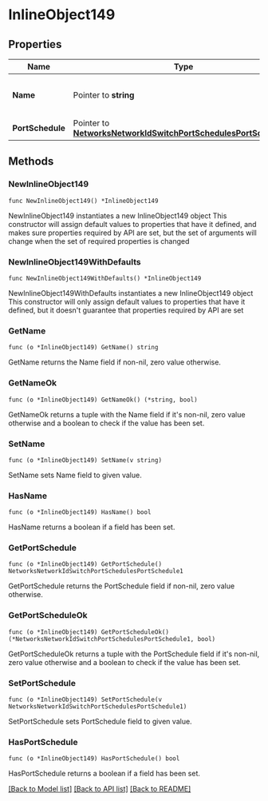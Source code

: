 # InlineObject149

## Properties

Name | Type | Description | Notes
------------ | ------------- | ------------- | -------------
**Name** | Pointer to **string** | The name for your port schedule. | [optional] 
**PortSchedule** | Pointer to [**NetworksNetworkIdSwitchPortSchedulesPortSchedule1**](NetworksNetworkIdSwitchPortSchedulesPortSchedule1.md) |  | [optional] 

## Methods

### NewInlineObject149

`func NewInlineObject149() *InlineObject149`

NewInlineObject149 instantiates a new InlineObject149 object
This constructor will assign default values to properties that have it defined,
and makes sure properties required by API are set, but the set of arguments
will change when the set of required properties is changed

### NewInlineObject149WithDefaults

`func NewInlineObject149WithDefaults() *InlineObject149`

NewInlineObject149WithDefaults instantiates a new InlineObject149 object
This constructor will only assign default values to properties that have it defined,
but it doesn't guarantee that properties required by API are set

### GetName

`func (o *InlineObject149) GetName() string`

GetName returns the Name field if non-nil, zero value otherwise.

### GetNameOk

`func (o *InlineObject149) GetNameOk() (*string, bool)`

GetNameOk returns a tuple with the Name field if it's non-nil, zero value otherwise
and a boolean to check if the value has been set.

### SetName

`func (o *InlineObject149) SetName(v string)`

SetName sets Name field to given value.

### HasName

`func (o *InlineObject149) HasName() bool`

HasName returns a boolean if a field has been set.

### GetPortSchedule

`func (o *InlineObject149) GetPortSchedule() NetworksNetworkIdSwitchPortSchedulesPortSchedule1`

GetPortSchedule returns the PortSchedule field if non-nil, zero value otherwise.

### GetPortScheduleOk

`func (o *InlineObject149) GetPortScheduleOk() (*NetworksNetworkIdSwitchPortSchedulesPortSchedule1, bool)`

GetPortScheduleOk returns a tuple with the PortSchedule field if it's non-nil, zero value otherwise
and a boolean to check if the value has been set.

### SetPortSchedule

`func (o *InlineObject149) SetPortSchedule(v NetworksNetworkIdSwitchPortSchedulesPortSchedule1)`

SetPortSchedule sets PortSchedule field to given value.

### HasPortSchedule

`func (o *InlineObject149) HasPortSchedule() bool`

HasPortSchedule returns a boolean if a field has been set.


[[Back to Model list]](../README.md#documentation-for-models) [[Back to API list]](../README.md#documentation-for-api-endpoints) [[Back to README]](../README.md)


